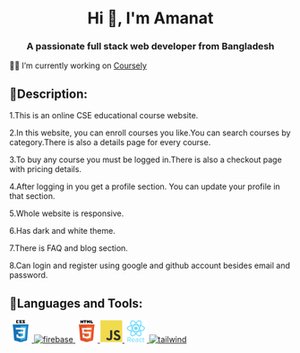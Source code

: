 <h1 align="center">Hi 👋, I'm Amanat</h1>
<h3 align="center">A passionate full stack web developer from Bangladesh</h3>

👨‍💻 I’m currently working on [Coursely](https://coursely-client.web.app)

<h2 align="left">📝Description:</h2>
<p align="left">
1.This is an online CSE educational course website.
</p>
<p align="left">
2.In this website, you can enroll courses you like.You can search courses by category.There is also a details page for every course.
</p>
<p align="left">
3.To buy any course you must be logged in.There is also a checkout page with pricing details.
</p>
<p align="left">
4.After logging in you get a profile section. You can  update your profile in that section.
</p>
<p align="left">
5.Whole website is responsive.
</p>
<p align="left">
6.Has dark and white theme.
</p>
<p align="left">
7.There is FAQ and blog section.
</p>
<p align="left">
8.Can login and register using google and github account besides email and password.
</p>

<h2 align="left">🚀Languages and Tools:</h2>
<p align="left"> <a href="https://www.w3schools.com/css/" target="_blank" rel="noreferrer"> <img src="https://raw.githubusercontent.com/devicons/devicon/master/icons/css3/css3-original-wordmark.svg" alt="css3" width="40" height="40"/> </a> <a href="https://firebase.google.com/" target="_blank" rel="noreferrer"> <img src="https://www.vectorlogo.zone/logos/firebase/firebase-icon.svg" alt="firebase" width="40" height="40"/> </a> <a href="https://www.w3.org/html/" target="_blank" rel="noreferrer"> <img src="https://raw.githubusercontent.com/devicons/devicon/master/icons/html5/html5-original-wordmark.svg" alt="html5" width="40" height="40"/> </a> <a href="https://developer.mozilla.org/en-US/docs/Web/JavaScript" target="_blank" rel="noreferrer"> <img src="https://raw.githubusercontent.com/devicons/devicon/master/icons/javascript/javascript-original.svg" alt="javascript" width="40" height="40"/> </a>  <a href="https://reactjs.org/" target="_blank" rel="noreferrer"> <img src="https://raw.githubusercontent.com/devicons/devicon/master/icons/react/react-original-wordmark.svg" alt="react" width="40" height="40"/> </a> <a href="https://tailwindcss.com/" target="_blank" rel="noreferrer"> <img src="https://www.vectorlogo.zone/logos/tailwindcss/tailwindcss-icon.svg" alt="tailwind" width="40" height="40"/> </a> </p>

